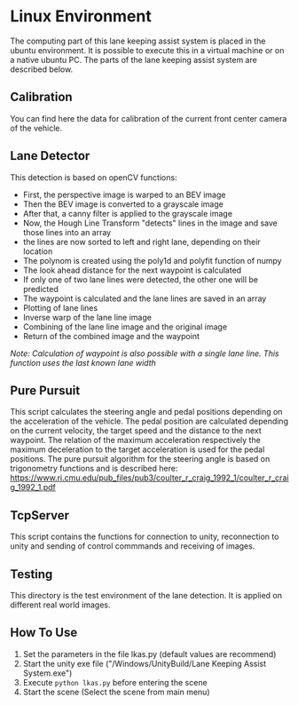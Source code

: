 # Linux Environment

The computing part of this lane keeping assist system is placed in the ubuntu environment. It is possible to execute this in a virtual machine or on a native ubuntu PC. The parts of the lane keeping assist system are described below.

## Calibration

You can find here the data for calibration of the current front center camera of the vehicle.

## Lane Detector

This detection is based on openCV functions:
- First, the perspective image is warped to an BEV image
- Then the BEV image is converted to a grayscale image
- After that, a canny filter is applied to the grayscale image
- Now, the Hough Line Transform "detects" lines in the image and save those lines into an array
- the lines are now sorted to left and right lane, depending on their location
- The polynom is created using the poly1d and polyfit function of numpy
- The look ahead distance for the next waypoint is calculated
- If only one of two lane lines were detected, the other one will be predicted
- The waypoint is calculated and the lane lines are saved in an array
- Plotting of lane lines
- Inverse warp of the lane line image
- Combining of the lane line image and the original image
- Return of the combined image and the waypoint

_Note: Calculation of waypoint is also possible with a single lane line. This function uses the last known lane width_

## Pure Pursuit

This script calculates the steering angle and pedal positions depending on the acceleration of the vehicle.
The pedal position are calculated depending on the current velocity, the target speed and the distance to the next waypoint.
The relation of the maximum acceleration respectively the maximum deceleration to the target acceleration is used for the pedal positions.
The pure pursuit algorithm for the steering angle is based on trigonometry functions and is described here: 
https://www.ri.cmu.edu/pub_files/pub3/coulter_r_craig_1992_1/coulter_r_craig_1992_1.pdf

## TcpServer

This script contains the functions for connection to unity, reconnection to unity and sending of control commmands and receiving of images.

## Testing

This directory is the test environment of the lane detection. It is applied on different real world images.

## How To Use

1. Set the parameters in the file lkas.py (default values are recommend)
2. Start the unity exe file ("/Windows/UnityBuild/Lane Keeping Assist System.exe")
3. Execute ```python lkas.py``` before entering the scene
4. Start the scene (Select the scene from main menu)
